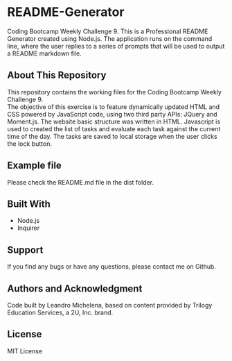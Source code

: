 # README-Generator
Coding Bootcamp Weekly Challenge 9. This is a Professional README Generator created using Node.js. The application runs on the command line, where the user replies to a series of prompts that will be used to output a README markdown file.

## About This Repository
This repository contains the working files for the Coding Bootcamp Weekly Challenge 9. <br>
The objective of this exercise is to feature dynamically updated HTML and CSS powered by JavaScript code, using two third party APIs: JQuery and Moment.js. The website basic structure was written in HTML. Javascript is used to created the list of tasks and evaluate each task against the current time of the day. The tasks are saved to local storage when the user clicks the lock button.

## Example file
Please check the README.md file in the dist folder.

## Built With
* Node.js
* Inquirer

## Support
If you find any bugs or have any questions, please contact me on Github.

## Authors and Acknowledgment
Code built by Leandro Michelena, based on content provided by Trilogy Education Services, a 2U, Inc. brand.  

## License
MIT License
